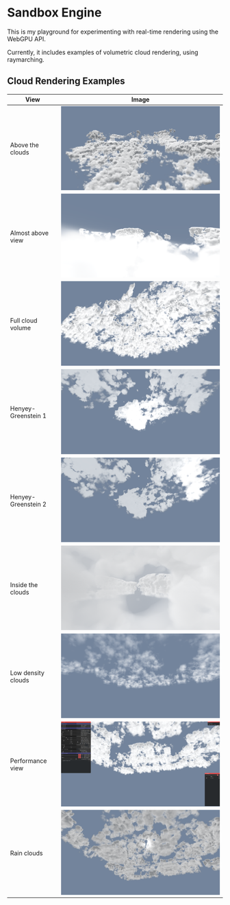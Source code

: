 # Sandbox Engine

This is my playground for experimenting with real-time rendering using the WebGPU API.

Currently, it includes examples of volumetric cloud rendering, using raymarching.

## Cloud Rendering Examples

| View                         | Image |
|-----------------------------|-------|
| Above the clouds            | ![](img/clouds_above.png) |
| Almost above view           | ![](img/clouds_almost_above.png) |
| Full cloud volume           | ![](img/clouds_full.png) |
| Henyey-Greenstein 1         | ![](img/clouds_hg01.png) |
| Henyey-Greenstein 2         | ![](img/clouds_hg02.png) |
| Inside the clouds           | ![](img/clouds_inside.png) |
| Low density clouds          | ![](img/clouds_low_density.png) |
| Performance view            | ![](img/clouds_performance.png) |
| Rain clouds                 | ![](img/clouds_rain.png) |
